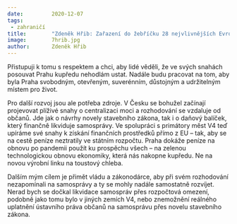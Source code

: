 ```yaml
---
date:         2020-12-07
tags:         
 - zahraničí
title:        "Zdeněk Hřib: Zařazení do žebříčku 28 nejvlivnějších Evropanů serveru Politico beru s velkou poctou."
image: 	      7hrib.jpg
author:       Zdeněk Hřib
---
```


Přistupuji k tomu s respektem a chci, aby lidé věděli, že ve svých snahách posouvat Prahu kupředu nehodlám ustat. Nadále budu pracovat na tom, aby byla Praha svobodným, otevřeným, suverénním, důstojným a udržitelným místem pro život.

Pro další rozvoj jsou ale potřeba zdroje. V Česku se bohužel začínají projevovat plíživé snahy o centralizaci moci a rozhodování se vzdaluje od občanů. Jde jak o návrhy novely stavebního zákona, tak i o daňový balíček, který finančně likviduje samosprávy. Ve spolupráci s primátory měst V4 teď upíráme své snahy k získání finančních prostředků přímo z EU – tak, aby se na cestě peníze neztratily ve státním rozpočtu. Praha dokáže peníze na obnovu po pandemii použít ku prospěchu všech – na zelenou technologickou obnovu ekonomiky, která nás nakopne kupředu. Ne na novou výrobní linku na toustový chleba.

Dalším mým cílem je přimět vládu a zákonodárce, aby při svém rozhodování nezapomínali na samosprávy a ty se mohly nadále samostatně rozvíjet. Nerad bych se dočkal likvidace samospráv přes rozpočtová omezení, podobně jako tomu bylo v jiných zemích V4, nebo znemožnění reálného uplatnění ústavního práva občanů na samosprávu přes novelu stavebního zákona.
